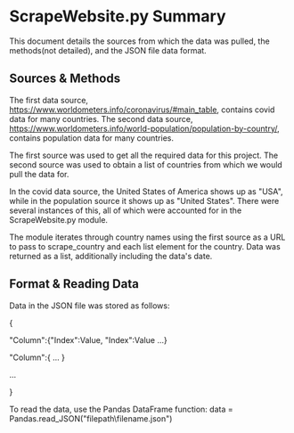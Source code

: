 # ScrapeWebsite.py Summary
This document details the sources from which the data was pulled, the methods(not detailed), and the JSON file data format.

## Sources & Methods
The first data source, https://www.worldometers.info/coronavirus/#main_table, contains covid data for many countries.
The second data source, https://www.worldometers.info/world-population/population-by-country/, contains population data for many countries.

The first source was used to get all the required data for this project.
The second source was used to obtain a list of countries from which we would pull the data for.

In the covid data source, the United States of America shows up as "USA", while in the population source it shows up as "United States".
There were several instances of this, all of which were accounted for in the ScrapeWebsite.py module.

The module iterates through country names using the first source as a URL to pass to scrape_country and each list element for the country.
Data was returned as a list, additionally including the data's date.

## Format & Reading Data
Data in the JSON file was stored as follows:

{

"Column":{"Index":Value, "Index":Value ...}

"Column":{ ... }

...

}

To read the data, use the Pandas DataFrame function: data = Pandas.read_JSON("filepath\filename.json")
